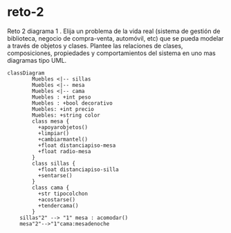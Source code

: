 # reto-2
Reto 2 diagrama
1 . Elija un problema de la vida real (sistema de gestión de biblioteca, negocio de compra-venta, automóvil, etc) que se pueda modelar a través de objetos y clases. Plantee las relaciones de clases, composiciones, propiedades y comportamientos del sistema en uno mas diagramas tipo UML.

```mermaid
classDiagram
        Muebles <|-- sillas
        Muebles <|-- mesa
        Muebles <|-- cama
        Muebles : +int peso
        Muebles : +bool decorativo
        Muebles: +int precio
        Muebles: +string color
        class mesa {
          +apoyarobjetos()
          +limpiar()
          +cambiarmantel()
          +float distanciapiso-mesa
          +float radio-mesa
        }
        class sillas {
          +float distanciapiso-silla
          +sentarse()
        }
        class cama {
          +str tipocolchon
          +acostarse()
          +tendercama()
        }
    sillas"2" --> "1" mesa : acomodar()
    mesa"2"-->"1"cama:mesadenoche
```
